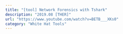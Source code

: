 ```yaml
---
title: "[tool] Network Forensics with Tshark"
description: "2019.08 [THER]"
url: "https://www.youtube.com/watch?v=BETB___XKs0"
category: "White Hat Tools"
---
```


